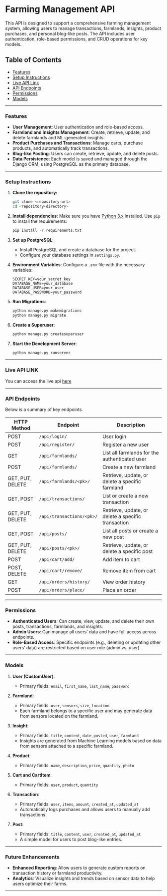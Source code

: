 
# Farming Management API

This API is designed to support a comprehensive farming management system, allowing users to manage transactions, farmlands, insights, product purchases, and personal blog-like posts. The API includes user authentication, role-based permissions, and CRUD operations for key models.

## Table of Contents

- [Features](#features)
- [Setup Instructions](#setup-instructions)
- [Live API Link](#live-api-link)
- [API Endpoints](#api-endpoints)
- [Permissions](#permissions)
- [Models](#models)

---

### Features

- **User Management**: User authentication and role-based access.
- **Farmland and Insights Management**: Create, retrieve, update, and delete farmlands and ML-generated insights.
- **Product Purchases and Transactions**: Manage carts, purchase products, and automatically track transactions.
- **Blog-like Posting**: Users can create, retrieve, update, and delete posts.
- **Data Persistence**: Each model is saved and managed through the Django ORM, using PostgreSQL as the primary database.

---

### Setup Instructions

1. **Clone the repository:**
   ```bash
   git clone <repository-url>
   cd <repository-directory>
   ```

2. **Install dependencies**:
   Make sure you have [Python 3.x](https://www.python.org/downloads/) installed. Use `pip` to install the requirements:
   ```bash
   pip install -r requirements.txt
   ```

3. **Set up PostgreSQL**:
   - Install PostgreSQL and create a database for the project.
   - Configure your database settings in `settings.py`.

4. **Environment Variables**:
   Configure a `.env` file with the necessary variables:
   ```
   SECRET_KEY=your_secret_key
   DATABASE_NAME=your_database
   DATABASE_USER=your_user
   DATABASE_PASSWORD=your_password
   ```

5. **Run Migrations**:
   ```bash
   python manage.py makemigrations
   python manage.py migrate
   ```

6. **Create a Superuser**:
   ```bash
   python manage.py createsuperuser
   ```

7. **Start the Development Server**:
   ```bash
   python manage.py runserver
   ```

---

### Live API LINK

You can access the live api [here](https://agriok-api.onrender.com/docs/)

---

### API Endpoints

Below is a summary of key endpoints.

| HTTP Method | Endpoint                        | Description                                       |
|-------------|---------------------------------|---------------------------------------------------|
| POST        | `/api/login/`              | User login                                        |
| POST        | `/api/register/`           | Register a new user                               |
| GET         | `/api/farmlands/`               | List all farmlands for the authenticated user     |
| POST        | `/api/farmlands/`               | Create a new farmland                             |
| GET, PUT, DELETE | `/api/farmlands/<pk>/`     | Retrieve, update, or delete a specific farmland   |
| GET, POST   | `/api/transactions/`            | List or create a new transaction                  |
| GET, PUT, DELETE | `/api/transactions/<pk>/`  | Retrieve, update, or delete a specific transaction|
| GET, POST   | `/api/posts/`                   | List all posts or create a new post               |
| GET, PUT, DELETE | `/api/posts/<pk>/`         | Retrieve, update, or delete a specific post       |
| POST        | `/api/cart/add/`                | Add item to cart                                  |
| POST, DELETE | `/api/cart/remove/`            | Remove item from cart                             |
| GET         | `/api/orders/history/`          | View order history                                |
| POST        | `/api/orders/place/`            | Place an order                                    |

---

### Permissions

- **Authenticated Users**: Can create, view, update, and delete their own posts, transactions, farmlands, and insights.
- **Admin Users**: Can manage all users' data and have full access across endpoints.
- **Role-Based Access**: Specific endpoints (e.g., deleting or updating other users’ data) are restricted based on user role (admin vs. user).

---

### Models

1. **User (CustomUser)**:
   - Primary fields: `email`, `first_name`, `last_name`, `password`

2. **Farmland**:
   - Primary fields: `user`, `sensors`, `size`, `location`
   - Each farmland belongs to a specific user and may generate data from sensors located on the farmland.

3. **Insight**:
   - Primary fields: `title`, `content`, `date_posted`, `user`, `farmland`
   - Insights are generated from Machine Learning models based on data from sensors attached to a specific farmland.

4. **Product**:
   - Primary fields: `name`, `description`, `price`, `quantity`, `photo`

5. **Cart and CartItem**:
   - Primary fields: `user`, `product`, `quantity`

6. **Transaction**:
   - Primary fields: `user`, `items`, `amount`, `created_at`, `updated_at`
   - Automatically logs purchases and allows users to manually add transactions.

7. **Post**:
   - Primary fields: `title`, `content`, `user`, `created_at`, `updated_at`
   - A simple model for users to post blog-like entries.

---

### Future Enhancements

- **Enhanced Reporting**: Allow users to generate custom reports on transaction history or farmland productivity.
- **Analytics**: Visualize insights and trends based on sensor data to help users optimize their farms.

---
